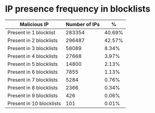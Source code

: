 # IP presence frequency in blocklists
| Malicious IP | Number of IPs | % |
|----|----|----|
| Present in 1 blocklist | 283354 | 40.69% |
| Present in 2 blocklists | 296487 | 42.57% |
| Present in 3 blocklists | 58089 | 8.34% |
| Present in 4 blocklists | 27668 | 3.97% |
| Present in 5 blocklists | 14800 | 2.13% |
| Present in 6 blocklists | 7855 | 1.13% |
| Present in 7 blocklists | 5284 | 0.76% |
| Present in 8 blocklists | 2366 | 0.34% |
| Present in 9 blocklists | 426 | 0.06% |
| Present in 10 blocklists | 101 | 0.01% |
